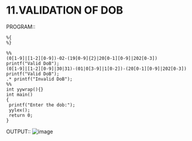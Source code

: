 # 11.VALIDATION OF DOB

PROGRAM::

    %{
    %}

    %%
    (0[1-9]|[1-2][0-9])-02-(19[0-9]{2}|20[0-1][0-9]|202[0-3]) printf("Valid DoB");
    (0[1-9]|[1-2][0-9]|30|31)-(01|0[3-9]|1[0-2])-(20[0-1][0-9]|202[0-3]) printf("Valid DoB");
    .* printf("Invalid DoB");
    %%
    int yywrap(){}
    int main()
    {
     printf("Enter the dob:");
     yylex();
     return 0;
    }

OUTPUT::
![image](https://github.com/user-attachments/assets/1f9534ef-ee86-48ca-b56e-3baae76ba657)
